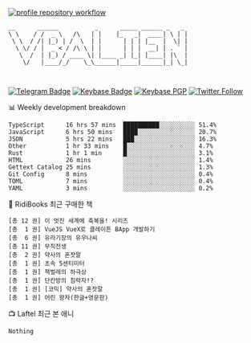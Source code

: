 [![profile repository workflow](https://github.com/vbalien/vbalien/actions/workflows/push.yml/badge.svg)](https://github.com/vbalien/vbalien/actions/workflows/push.yml)
```
__      ______          _      _____ ______ _   _ 
\ \    / /  _ \   /\   | |    |_   _|  ____| \ | |
 \ \  / /| |_) | /  \  | |      | | | |__  |  \| |
  \ \/ / |  _ < / /\ \ | |      | | |  __| | . ` |
   \  /  | |_) / ____ \| |____ _| |_| |____| |\  |
    \/   |____/_/    \_\______|_____|______|_| \_|
                                                  
                                                  
```
[![Telegram Badge](https://img.shields.io/badge/-Telegram-2CA5E0?logo=telegram)](https://t.me/vbalien)
[![Keybase Badge](https://img.shields.io/badge/-Keybase-33A0FF?logo=keybase&logoColor=white)](https://keybase.io/vbalien)
[![Keybase PGP](https://img.shields.io/keybase/pgp/vbalien)](http://sks.pod02.fleetstreetops.com/pks/lookup?search=0xE98CF73DE1E36F7D1B8A383AFD987F8DBE513071&fingerprint=on&op=index)
[![Twitter Follow](https://img.shields.io/twitter/follow/_elnyan)](https://twitter.com/_elnyan)

📊 Weekly development breakdown
```
TypeScript      16 hrs 57 mins  ██████████░░░░░░░░░░ 51.4%
JavaScript      6 hrs 50 mins   ████░░░░░░░░░░░░░░░░ 20.7%
JSON            5 hrs 22 mins   ███░░░░░░░░░░░░░░░░░ 16.3%
Other           1 hr 33 mins    █░░░░░░░░░░░░░░░░░░░ 4.7%
Rust            1 hr 1 min      █░░░░░░░░░░░░░░░░░░░ 3.1%
HTML            26 mins         ░░░░░░░░░░░░░░░░░░░░ 1.4%
Gettext Catalog 25 mins         ░░░░░░░░░░░░░░░░░░░░ 1.3%
Git Config      8 mins          ░░░░░░░░░░░░░░░░░░░░ 0.4%
TOML            7 mins          ░░░░░░░░░░░░░░░░░░░░ 0.4%
YAML            3 mins          ░░░░░░░░░░░░░░░░░░░░ 0.2%
```
📖 RidiBooks 최근 구매한 책
```
[총 12 권] 이 멋진 세계에 축복을! 시리즈 
[총  1 권] VueJS VueX로 클레이튼 BApp 개발하기 
[총  6 권] 유라기장의 유우나씨 
[총 11 권] 무직전생 
[총  2 권] 약사의 혼잣말 
[총  1 권] 초속 5센티미터 
[총  1 권] 책벌레의 하극상 
[총  1 권] 단칸방의 침략자!? 
[총  1 권] [코믹] 약사의 혼잣말 
[총  1 권] 어린 왕자(한글+영문판) 
```
📺 Laftel 최근 본 애니
```
Nothing
```
